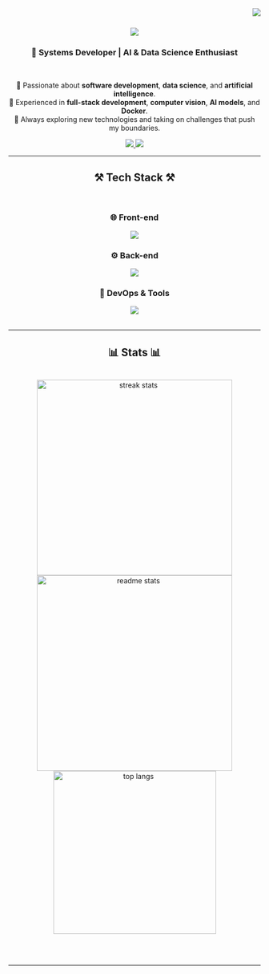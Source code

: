 <img align="right" src="https://visitor-badge.laobi.icu/badge?page_id=Otavio-CB.Otavio-CB" />

<h1 align="center">
    <img src="https://readme-typing-svg.herokuapp.com/?font=Righteous&size=35&center=true&vCenter=true&width=500&height=70&duration=4000&lines=Hello,+World!+👋;+I'm+Otavio+Calderan!;" />
</h1>

<h3 align="center">🚀 Systems Developer | AI & Data Science Enthusiast</h3>

<br/>

<div align="center">
 
 🔹 Passionate about **software development**, **data science**, and **artificial intelligence**.  
 🔹 Experienced in **full-stack development**, **computer vision**, **AI models**, and **Docker**.  
 🔹 Always exploring new technologies and taking on challenges that push my boundaries.

</div>

<div align="center"> 
  <a href="mailto:otaviocalderanadm@gmail.com">
    <img src="https://img.shields.io/badge/Gmail-333333?style=for-the-badge&logo=gmail&logoColor=red" />
  </a>
  <a href="https://www.linkedin.com/in/otavio-calderan" target="_blank">
    <img src="https://img.shields.io/badge/LinkedIn-0077B5?style=for-the-badge&logo=linkedin&logoColor=white" />
  </a>
</div>

 <hr/>
 
<h2 align="center">⚒️ Tech Stack ⚒️</h2>
<br/>
<div align="center">
    <h3>🌐 Front-end</h3>
    <img src="https://skillicons.dev/icons?i=bootstrap,css,figma,html,mui,react,vscode" /><br>
    <h3>⚙️ Back-end</h3>
    <img src="https://skillicons.dev/icons?i=c,docker,flask,git,github,java,javascript,mysql,nodejs,opencv,python,typescript" /><br>
    <h3>🔧 DevOps & Tools</h3>
    <img src="https://skillicons.dev/icons?i=azure,bash,githubactions,gradle,spring,linux,md" /><br>
</div>



<br/>

<hr/>

<h2 align="center">📊 Stats 📊</h2>
<br>
<div align="center">
  <img width=390 src="https://streak-stats.demolab.com/?user=Otavio-CB&theme=react" alt="streak stats"/>
  <img width=390 src="https://github-readme-stats.vercel.app/api?username=Otavio-CB&count_private=true&show_icons=true&theme=react" alt="readme stats" />
  <br/>
  <img width=325 align="center" src="https://github-readme-stats.vercel.app/api/top-langs/?username=Otavio-CB&hide=html&langs_count=8&layout=compact&theme=react" alt="top langs" />
</div>

<br/><br/>

<hr/>

